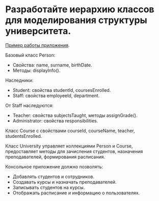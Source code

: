# Разработайте иерархию классов для моделирования структуры университета.

[Пример работы приложения](usage-example.txt).

Базовый класс Person:

- Свойства: name, surname, birthDate.
- Методы: displayInfo().

Наследники:

- Student: свойства studentId, coursesEnrolled.
- Staff: свойства employeeId, department.

От Staff наследуются:

- Teacher: свойства subjectsTaught, методы assignGrade().
- Administrator: свойства responsibilities.

Класс Course с свойствами courseId, courseName, teacher, studentsEnrolled.

Класс University управляет коллекциями Person и Course, предоставляет методы для зачисления студентов, назначения
преподавателей, формирования расписания.

Консольное приложение должно позволять:

- Добавлять студентов и сотрудников.
- Создавать курсы и назначать преподавателей.
- Записывать студентов на курсы.
- Отображать расписание и информацию о пользователях.